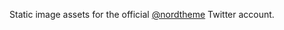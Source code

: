 Static image assets for the official [@nordtheme][1] Twitter account.

[1]: https://twitter.com/nordtheme
